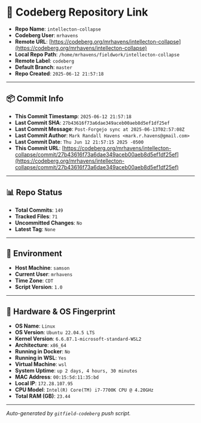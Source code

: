 # 🔗 Codeberg Repository Link

- **Repo Name**: `intellecton-collapse`
- **Codeberg User**: `mrhavens`
- **Remote URL**: [https://codeberg.org/mrhavens/intellecton-collapse](https://codeberg.org/mrhavens/intellecton-collapse)
- **Local Repo Path**: `/home/mrhavens/fieldwork/intellecton-collapse`
- **Remote Label**: `codeberg`
- **Default Branch**: `master`
- **Repo Created**: `2025-06-12 21:57:18`

---

## 📦 Commit Info

- **This Commit Timestamp**: `2025-06-12 21:57:18`
- **Last Commit SHA**: `27b43616f73a6dae349aceb00aeb8d5ef1df25ef`
- **Last Commit Message**: `Post-Forgejo sync at 2025-06-13T02:57:08Z`
- **Last Commit Author**: `Mark Randall Havens <mark.r.havens@gmail.com>`
- **Last Commit Date**: `Thu Jun 12 21:57:15 2025 -0500`
- **This Commit URL**: [https://codeberg.org/mrhavens/intellecton-collapse/commit/27b43616f73a6dae349aceb00aeb8d5ef1df25ef](https://codeberg.org/mrhavens/intellecton-collapse/commit/27b43616f73a6dae349aceb00aeb8d5ef1df25ef)

---

## 📊 Repo Status

- **Total Commits**: `149`
- **Tracked Files**: `71`
- **Uncommitted Changes**: `No`
- **Latest Tag**: `None`

---

## 🧭 Environment

- **Host Machine**: `samson`
- **Current User**: `mrhavens`
- **Time Zone**: `CDT`
- **Script Version**: `1.0`

---

## 🧬 Hardware & OS Fingerprint

- **OS Name**: `Linux`
- **OS Version**: `Ubuntu 22.04.5 LTS`
- **Kernel Version**: `6.6.87.1-microsoft-standard-WSL2`
- **Architecture**: `x86_64`
- **Running in Docker**: `No`
- **Running in WSL**: `Yes`
- **Virtual Machine**: `wsl`
- **System Uptime**: `up 2 days, 4 hours, 30 minutes`
- **MAC Address**: `00:15:5d:11:35:bd`
- **Local IP**: `172.28.107.95`
- **CPU Model**: `Intel(R) Core(TM) i7-7700K CPU @ 4.20GHz`
- **Total RAM (GB)**: `23.44`

---

_Auto-generated by `gitfield-codeberg` push script._

